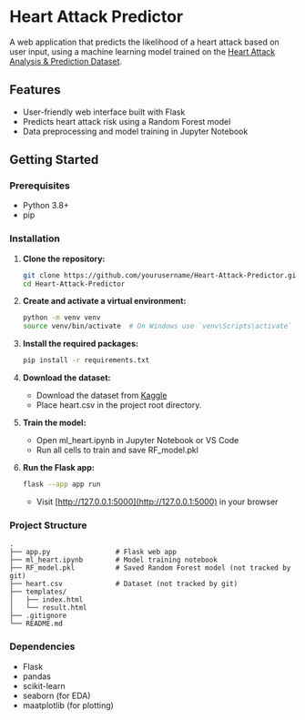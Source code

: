 # Heart Attack Predictor

A web application that predicts the likelihood of a heart attack based on user input, using a machine learning model trained on the [Heart Attack Analysis & Prediction Dataset](https://www.kaggle.com/datasets/rashikrahmanpritom/heart-attack-analysis-prediction-dataset).

## Features

- User-friendly web interface built with Flask
- Predicts heart attack risk using a Random Forest model
- Data preprocessing and model training in Jupyter Notebook

## Getting Started

### Prerequisites

- Python 3.8+
- pip

### Installation

1. **Clone the repository:**
   ```bash
   git clone https://github.com/yourusername/Heart-Attack-Predictor.git
   cd Heart-Attack-Predictor
   ```

2. **Create and activate a virtual environment:**
   ```bash
   python -m venv venv
   source venv/bin/activate  # On Windows use `venv\Scripts\activate`
   ```
3. **Install the required packages:**
   ```bash
   pip install -r requirements.txt
   ```
4. **Download the dataset:**
   - Download the dataset from [Kaggle](https://www.kaggle.com/datasets/rashikrahmanpritom/heart-attack-analysis-prediction-dataset)
   - Place heart.csv in the project root directory.
5. **Train the model:**
    - Open ml_heart.ipynb in Jupyter Notebook or VS Code
    - Run all cells to train and save RF_model.pkl
6. **Run the Flask app:**
    ```bash
    flask --app app run
    ```
    - Visit [http://127.0.0.1:5000](http://127.0.0.1:5000) in your browser

### Project Structure
```
.
├── app.py                # Flask web app
├── ml_heart.ipynb        # Model training notebook
├── RF_model.pkl          # Saved Random Forest model (not tracked by git)
├── heart.csv             # Dataset (not tracked by git)
├── templates/
│   ├── index.html
│   └── result.html
├── .gitignore
└── README.md
```
### Dependencies
- Flask
- pandas
- scikit-learn
- seaborn (for EDA)
- maatplotlib (for plotting)
